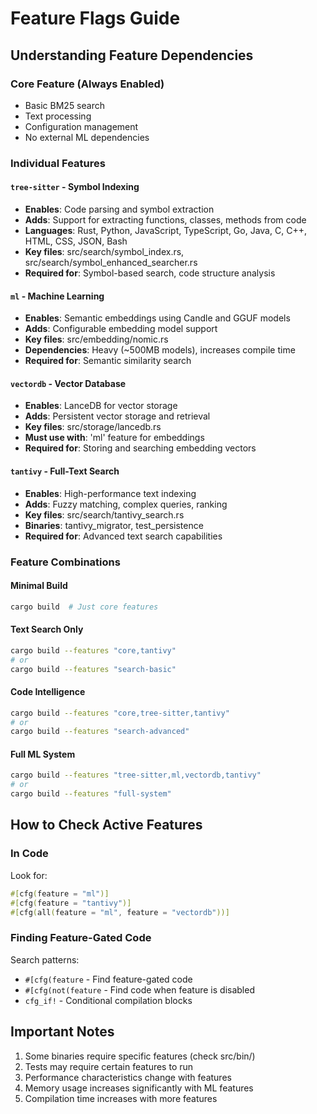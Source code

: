 # Feature Flags Guide

## Understanding Feature Dependencies

### Core Feature (Always Enabled)
- Basic BM25 search
- Text processing
- Configuration management
- No external ML dependencies

### Individual Features

#### `tree-sitter` - Symbol Indexing
- **Enables**: Code parsing and symbol extraction
- **Adds**: Support for extracting functions, classes, methods from code
- **Languages**: Rust, Python, JavaScript, TypeScript, Go, Java, C, C++, HTML, CSS, JSON, Bash
- **Key files**: src/search/symbol_index.rs, src/search/symbol_enhanced_searcher.rs
- **Required for**: Symbol-based search, code structure analysis

#### `ml` - Machine Learning
- **Enables**: Semantic embeddings using Candle and GGUF models
- **Adds**: Configurable embedding model support
- **Key files**: src/embedding/nomic.rs
- **Dependencies**: Heavy (~500MB models), increases compile time
- **Required for**: Semantic similarity search

#### `vectordb` - Vector Database
- **Enables**: LanceDB for vector storage
- **Adds**: Persistent vector storage and retrieval
- **Key files**: src/storage/lancedb.rs
- **Must use with**: 'ml' feature for embeddings
- **Required for**: Storing and searching embedding vectors

#### `tantivy` - Full-Text Search
- **Enables**: High-performance text indexing
- **Adds**: Fuzzy matching, complex queries, ranking
- **Key files**: src/search/tantivy_search.rs
- **Binaries**: tantivy_migrator, test_persistence
- **Required for**: Advanced text search capabilities

### Feature Combinations

#### Minimal Build
```bash
cargo build  # Just core features
```

#### Text Search Only
```bash
cargo build --features "core,tantivy"
# or
cargo build --features "search-basic"
```

#### Code Intelligence
```bash
cargo build --features "core,tree-sitter,tantivy"
# or
cargo build --features "search-advanced"
```

#### Full ML System
```bash
cargo build --features "tree-sitter,ml,vectordb,tantivy"
# or
cargo build --features "full-system"
```

## How to Check Active Features

### In Code
Look for:
```rust
#[cfg(feature = "ml")]
#[cfg(feature = "tantivy")]
#[cfg(all(feature = "ml", feature = "vectordb"))]
```

### Finding Feature-Gated Code
Search patterns:
- `#[cfg(feature` - Find feature-gated code
- `#[cfg(not(feature` - Find code when feature is disabled
- `cfg_if!` - Conditional compilation blocks

## Important Notes
1. Some binaries require specific features (check src/bin/)
2. Tests may require certain features to run
3. Performance characteristics change with features
4. Memory usage increases significantly with ML features
5. Compilation time increases with more features